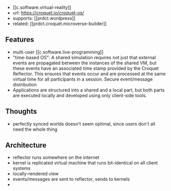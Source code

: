 
- [[c.software.virtual-reality]]
- url: https://croquet.io/croquet-os/
- supports: [[prdct.wordpress]]
- related: [[prdct.croquet.microverse-builder]]

## Features

- multi-user [[c.software.live-programming]]
- "time-based OS": A shared simulation requires not just that external events are propagated between the instances of the shared VM, but these events have an associated time stamp provided by the Croquet Reflector. This ensures that events occur and are processed at the same virtual time for all participants in a session. Secure event/message distribution 
- Applications are structured into a shared and a local part, but both parts are executed locally and developed using only client-side tools.

## Thoughts

- perfectly synced worlds doesn't seem optimal, since users don't all need the whole thing


## Architecture

- reflector runs somewhere on the internet
- kernel is replicated virtual machine that runs bit-identical on all client systems
- locally-rendered view
- events/messages are sent to reflector, sends to kernels
- 
